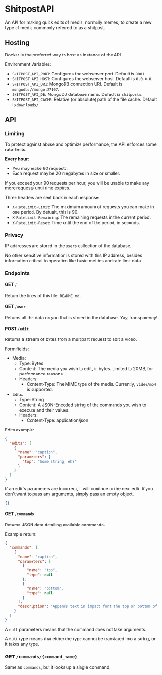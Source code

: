 # ShitpostAPI

An API for making quick edits of media, normally memes, to create a new type of media commonly referred to as a shitpost.

## Hosting

Docker is the preferred way to host an instance of the API.

Environment Variables:

* `SHITPOST_API_PORT`: Configures the webserver port. Default is `8081`.
* `SHITPOST_API_HOST`: Configures the webserver host. Default is `0.0.0.0`.
* `SHITPOST_API_URI`: MongoDB connection URI. Default is `mongodb://mongo:27107`.
* `SHITPOST_API_DB`: MongoDB database name. Default is `shitposts`.
* `SHITPOST_API_CACHE`: Relative (or absolute) path of the file cache. Default is `downloads/`

## API

### Limiting

To protect against abuse and optimize performance, the API enforces some rate-limits.

**Every hour**:

* You may make 90 requests.
* Each request may be 20 megabytes in size or smaller.

If you exceed your 90 requests per hour, you will be unable to make any more requests until time expires.

Three headers are sent back in each response:

* `X-RateLimit-Limit`: The maximum amount of requests you can make in one period. By defualt, this is 90.
* `X-RateLimit-Remaining`: The remaining requests in the current period.
* `X-RateLimit-Reset`: Time until the end of the period, in seconds.

### Privacy

IP addresses are stored in the `users` collection of the database.

No other sensitive information is stored with this IP address, besides information critical to operation like basic metrics and rate limit data.

### Endpoints

#### GET `/`

Return the lines of this file: `README.md`.

#### GET `/user`

Returns all the data on you that is stored in the database. Yay, transparency!

#### POST `/edit`

Returns a stream of bytes from a multipart request to edit a video.

Form fields:

* Media:
    * Type: Bytes
    * Content: The media you wish to edit, in bytes. Limited to 20MB, for performance reasons.
    * Headers:
        * Content-Type: The MIME type of the media. Currently, `video/mp4` is supported.
* Edits:
    * Type: String
    * Content: A JSON-Encoded string of the commands you wish to execute and their values.
    * Headers:
        * Content-Type: application/json
    
Edits example:

```json
{
  "edits": [
    {
      "name": "caption",
      "parameters": {
        "top": "Some string, eh?"
      }
    }  
  ]
}
```

If an edit's parameters are incorrect, it will continue to the next edit. If you don't want to pass any arguments, simply pass an empty object.

```json
{}
```

#### GET `/commands`

Returns JSON data detailing available commands.

Example return:

```json
{
  "commands": [
    {
      "name": "caption",
      "parameters": [
        {
          "name": "top",
          "type": null
        },
        {
          "name": "bottom",
          "type": null
        }
      ],
      "description": "Appends text in impact font the top or bottom of an image."
    }
  ]
}
```

A `null` parameters means that the command does not take arguments.

A `null` type means that either the type cannot be translated into a string, or it takes any type.


### GET `/commands/{command_name}`

Same as `commands`, but it looks up a single command.
